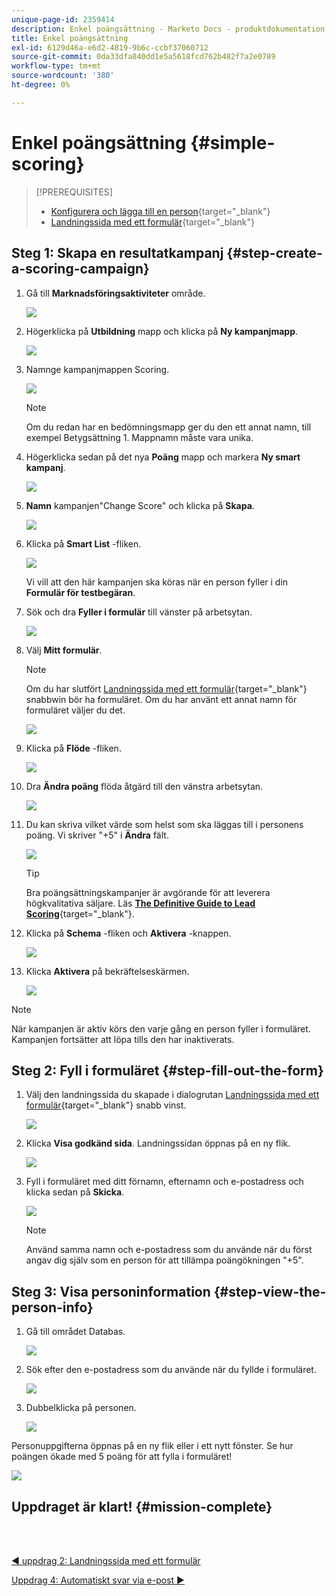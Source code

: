 ```yaml
---
unique-page-id: 2359414
description: Enkel poängsättning - Marketo Docs - produktdokumentation
title: Enkel poängsättning
exl-id: 6129d46a-e6d2-4819-9b6c-ccbf37060712
source-git-commit: 0da33dfa840dd1e5a5618fcd762b482f7a2e0789
workflow-type: tm+mt
source-wordcount: '380'
ht-degree: 0%

---
```


# Enkel poängsättning {#simple-scoring}

>[!PREREQUISITES]
>
>* [Konfigurera och lägga till en person](/help/marketo/getting-started/quick-wins/get-set-up-and-add-a-person.md){target=&quot;_blank&quot;}
>* [Landningssida med ett formulär](/help/marketo/getting-started/quick-wins/landing-page-with-a-form.md){target=&quot;_blank&quot;}


## Steg 1: Skapa en resultatkampanj {#step-create-a-scoring-campaign}

1. Gå till **Marknadsföringsaktiviteter** område.

   ![](assets/ma-1.png)

1. Högerklicka på **Utbildning** mapp och klicka på **Ny kampanjmapp**.

   ![](assets/two-2.png)

1. Namnge kampanjmappen Scoring.

   ![](assets/three-1.png)

   >[!NOTE]
   >
   >Om du redan har en bedömningsmapp ger du den ett annat namn, till exempel Betygsättning 1. Mappnamn måste vara unika.

1. Högerklicka sedan på det nya **Poäng** mapp och markera **Ny smart kampanj**.

   ![](assets/four.png)

1. **Namn** kampanjen&quot;Change Score&quot; och klicka på **Skapa**.

   ![](assets/five-1.png)

1. Klicka på **Smart List** -fliken.

   ![](assets/six-1.png)

   Vi vill att den här kampanjen ska köras när en person fyller i din **Formulär för testbegäran**.

1. Sök och dra **Fyller i formulär** till vänster på arbetsytan.

   ![](assets/image2014-9-24-11-3a43-3a35.png)

1. Välj **Mitt formulär**.

   >[!NOTE]
   >
   >Om du har slutfört [Landningssida med ett formulär](/help/marketo/getting-started/quick-wins/landing-page-with-a-form.md){target=&quot;_blank&quot;} snabbwin bör ha formuläret. Om du har använt ett annat namn för formuläret väljer du det.

   ![](assets/image2014-9-24-11-3a44-3a16.png)

1. Klicka på **Flöde** -fliken.

   ![](assets/image2014-9-24-11-3a44-3a33.png)

1. Dra **Ändra poäng** flöda åtgärd till den vänstra arbetsytan.

   ![](assets/image2014-9-24-11-3a44-3a45.png)

1. Du kan skriva vilket värde som helst som ska läggas till i personens poäng. Vi skriver &quot;+5&quot; i **Ändra** fält.

   ![](assets/eleven-1.png)

   >[!TIP]
   >
   >Bra poängsättningskampanjer är avgörande för att leverera högkvalitativa säljare. Läs [**The Definitive Guide to Lead Scoring**](https://www.marketo.com/definitive-guides/lead-scoring/){target=&quot;_blank&quot;}.

1. Klicka på **Schema** -fliken och **Aktivera** -knappen.

   ![](assets/twelve-1.png)

1. Klicka **Aktivera** på bekräftelseskärmen.

   ![](assets/thirteen-1.png)

>[!NOTE]
>
>När kampanjen är aktiv körs den varje gång en person fyller i formuläret. Kampanjen fortsätter att löpa tills den har inaktiverats.

## Steg 2: Fyll i formuläret {#step-fill-out-the-form}

1. Välj den landningssida du skapade i dialogrutan [Landningssida med ett formulär](/help/marketo/getting-started/quick-wins/landing-page-with-a-form.md){target=&quot;_blank&quot;} snabb vinst.

   ![](assets/fourteen-1.png)

1. Klicka **Visa godkänd sida**. Landningssidan öppnas på en ny flik.

   ![](assets/image2014-9-24-11-3a47-3a51.png)

1. Fyll i formuläret med ditt förnamn, efternamn och e-postadress och klicka sedan på **Skicka**.

   ![](assets/image2014-9-24-11-3a47-3a59.png)

   >[!NOTE]
   >
   >Använd samma namn och e-postadress som du använde när du först angav dig själv som en person för att tillämpa poängökningen &quot;+5&quot;.

## Steg 3: Visa personinformation {#step-view-the-person-info}

1. Gå till området Databas.

   ![](assets/db-2.png)

1. Sök efter den e-postadress som du använde när du fyllde i formuläret.

   ![](assets/eighteen.png)

1. Dubbelklicka på personen.

   ![](assets/nineteen.png)

Personuppgifterna öppnas på en ny flik eller i ett nytt fönster. Se hur poängen ökade med 5 poäng för att fylla i formuläret!

![](assets/twenty.png)

## Uppdraget är klart! {#mission-complete}

<br> 

[◄ uppdrag 2: Landningssida med ett formulär](/help/marketo/getting-started/quick-wins/landing-page-with-a-form.md)

[Uppdrag 4: Automatiskt svar via e-post ►](/help/marketo/getting-started/quick-wins/email-auto-response.md)
